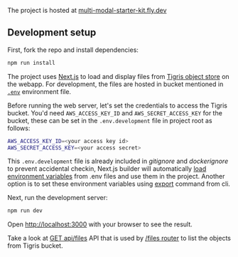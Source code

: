 The project is hosted at [multi-modal-starter-kit.fly.dev](https://multi-modal-starter-kit.fly.dev/)

## Development setup

First, fork the repo and install dependencies:

```bash
npm run install
```

The project uses [Next.js](https://nextjs.org/docs) to load and display files
from [Tigris object store](https://www.tigrisdata.com/docs/) on the webapp. For development,
the files are hosted in bucket mentioned in [`.env`](.env) environment file. 

Before running the web server, let's set the credentials to access the Tigris bucket. You'd need
`AWS_ACCESS_KEY_ID` and `AWS_SECRET_ACCESS_KEY` for the bucket, these can be set in the `.env.development`
file in project root as follows:

```bash
AWS_ACCESS_KEY_ID=<your access key id>
AWS_SECRET_ACCESS_KEY=<your access secret>
```

This `.env.development` file is already included in *gitignore* and *dockerignore* to prevent accidental checkin, Next.js builder will automatically 
[load environment variables](https://nextjs.org/docs/app/building-your-application/configuring/environment-variables#environment-variable-load-order) 
from .env files and use them in the project. Another option is to set these environment variables using
[export](https://ioflood.com/blog/bash-environment-variables/) command from cli.

Next, run the development server:

```bash
npm run dev
```

Open [http://localhost:3000](http://localhost:3000) with your browser to see the result.

Take a look at [GET api/files](src/app/api/files/route.ts) API that is used by [/files router](src/app/files/page.tsx) to list the objects from Tigris bucket.  
